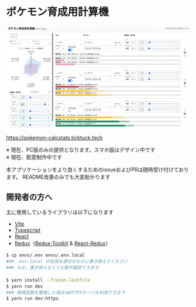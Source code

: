 # ポケモン育成用計算機

![](src/public/calc.png)

https://pokemon-calcstats.ticktuck.tech

※ 現在、PC版のみの提供となります。スマホ版はデザイン中です  
※ 現在、鋭意制作中です

本アプリケーションをより良くするためのissueおよびPRは随時受け付けております。
README改善のみでも大変助かります

## 開発者の方へ
主に使用しているライブラリは以下になります
- [Vite](https://vitejs.dev)
- [Typescript](https://www.typescriptlang.org)
- [React](https://ja.reactjs.org)
- [Redux](https://redux.js.org)（[Redux-Toolkit](https://redux-toolkit.js.org) & [React-Redux](https://react-redux.js.org)）

```bash
$ cp envs/.env envs/.env.local
### .env.local の各値を適切なものに書き換えてください
### なお、書き換えなくても動作確認できます

$ yarn install --frozen-lockfile
$ yarn run dev
### 環境変数を整備した場合はHTTPSサーバを利用できます
$ yarn run dev:https
```

